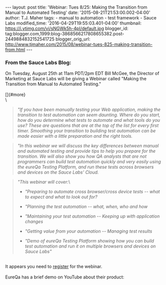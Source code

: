 \-\-- layout: post title: \'Webinar: Tues 8/25: Making the Transition
from Manual to Automated Testing\' date:
\'2015-08-21T21:53:00.002-04:00\' author: T.J. Maher tags: - manual to
automation - test framework - Sauce Labs modified\_time:
\'2016-04-29T19:55:03.401-04:00\' thumbnail:
https://i.ytimg.com/vi/sNGWk5h-4pI/default.jpg blogger\_id:
tag:blogger.com,1999:blog-3868566217808655382.post-2449884832152541725
blogger\_orig\_url:
http://www.tjmaher.com/2015/08/webinar-tues-825-making-transition-from.html
\-\--

### From the Sauce Labs Blog: 

On Tuesday, August 25th at 11am PDT/2pm EDT Bill McGee, the Director of
Marketing at Sauce Labs will be giving a Webinar called \"Making the
Transition from Manual to Automated Testing.\"\
\
[]{#more}\
\

> *\"If you have been manually testing your Web application, making the
> transition to test automation can seem daunting. Where do you start,
> how do you determine what tests to automate and what tools do you use?
> These are questions that are at the top of the list for every first
> timer. Smoothing your transition to building test automation can be
> made easier with a little preparation and the right tools.* 

> *\"In this webinar we will discuss the key differences between manual
> and automated testing and provide tips to help you prepare for the
> transition. We will also show you how QA analysts that are not
> programmers can build test automation quickly and very easily using
> the eureQa Testing Platform, and run these tests across browsers and
> devices on the Sauce Labs' Cloud.* 

> *\"This webinar will cover:*\
>
> -   *\"Preparing to automate cross browser/cross device tests -- what
>     to expect and what to look out for?*
>
> <!-- -->
>
> -   *\"Planning the test automation -- what, when, who and how*
>
> <!-- -->
>
> -   *\"Maintaining your test automation -- Keeping up with application
>     changes*
>
> <!-- -->
>
> -   *\"Getting value from your automation -- Managing test results*
>
> <!-- -->
>
> -   *\"Demo of eureQa Testing Platform showing how you can build test
>     automation and run it on multiple browsers and devices on Sauce
>     Labs\"*

\
It appears you need to
[register](http://info.saucelabs.com/ManualToAutomatedTesting_RegLP.html?utm_source=sauceio&_ga=1.174855268.759333048.1433851614) for
the webinar.\
\
EureQa has a brief demo on YouTube about their product:\
\
 
